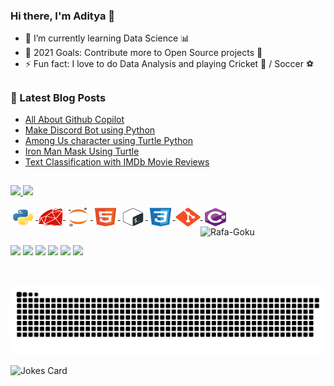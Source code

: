 ### Hi there, I'm Aditya 👋

- 🌱 I’m currently learning Data Science 📊
- 🥅 2021 Goals: Contribute more to Open Source projects 📜
- ⚡ Fun fact: I love to do Data Analysis and playing Cricket 🏏 / Soccer ⚽
##

### 📕 Latest Blog Posts

<!-- BLOG-POST-LIST:START -->
- [All About Github Copilot](https://adityabhandarii.medium.com/all-about-github-copilot-87d0417b953e?source=rss-159c523863b2------2)
- [Make Discord Bot using Python](https://adityabhandarii.medium.com/make-discord-bot-using-python-fba437b38cd3?source=rss-159c523863b2------2)
- [Among Us character using Turtle Python](https://adityabhandarii.medium.com/among-us-character-using-turtle-python-1641585720d9?source=rss-159c523863b2------2)
- [Iron Man Mask Using Turtle](https://adityabhandarii.medium.com/iron-man-mask-using-turtle-75e580cea502?source=rss-159c523863b2------2)
- [Text Classification with IMDb Movie Reviews](https://medium.com/analytics-vidhya/text-classification-with-imdb-movie-reviews-3ce35ddc1fbf?source=rss-159c523863b2------2)
<!-- BLOG-POST-LIST:END -->
##

<div>
  
  <a href="https://github.com/ADITYABHNDARI">
  <img height="180em" src="https://github-readme-stats.adityabhndari.vercel.app/api?username=ADITYABHNDARI&show_icons=true&theme=highcontrast&include_all_commits=true&count_private=true"/>
  <img height="180em" src="https://github-readme-stats.vercel.app/api/top-langs/?username=ADITYABHNDARI&layout=compact&langs_count=7&theme=highcontrast"/>

</div>
  
  <div style="display: inline_block"><br>
  <img align="center" alt="Rafa-Python" height="30" width="40" src="https://raw.githubusercontent.com/devicons/devicon/master/icons/python/python-original.svg">
  <img align="center" alt="Rafa-ruby" height="30" width="40" src="https://raw.githubusercontent.com/devicons/devicon/master/icons/ruby/ruby-plain.svg">
  <img align="center" alt="Rafa-React" height="30" width="40" src="https://raw.githubusercontent.com/devicons/devicon/master/icons/jupyter/jupyter-original.svg">
  <img align="center" alt="Rafa-HTML" height="30" width="40" src="https://raw.githubusercontent.com/devicons/devicon/master/icons/html5/html5-original.svg">
  <img align="center" alt="Rafa-bash" height="30" width="40" src="https://raw.githubusercontent.com/devicons/devicon/master/icons/bash/bash-original.svg">
  <img align="center" alt="Rafa-CSS" height="30" width="40" src="https://raw.githubusercontent.com/devicons/devicon/master/icons/css3/css3-original.svg">
  <img align="center" alt="Rafa-git" height="30" width="40" src="https://raw.githubusercontent.com/devicons/devicon/master/icons/git/git-original.svg">
  <img align="center" alt="Rafa-Csharp" height="30" width="40" src="https://raw.githubusercontent.com/devicons/devicon/master/icons/csharp/csharp-original.svg">
  <img align="right" alt="Rafa-Goku" height="95" width="200" src="https://media.giphy.com/media/HYPaqlmC4fUpa/source.gif?cid=ecf05e47r48mnuomqu1avz6mrcnavphnffv3lcl326hue2xt&rid=source.gif&ct=g">
 
</div>

##
 
<div> 
  <a href="https://www.youtube.com/channel/UCpbR16TxC48pOCz-S4E6Pfg" target="_blank"><img src="https://img.shields.io/badge/YouTube-FF0000?style=for-the-badge&logo=youtube&logoColor=white" target="_blank"></a>
  <a href="https://www.instagram.com/adityabhandariii/" target="_blank"><img src="https://img.shields.io/badge/-Instagram-%23E4405F?style=for-the-badge&logo=instagram&logoColor=white" target="_blank"></a>
 <a href="https://discord.gg/kGDk2kBkme" target="_blank"><img src="https://img.shields.io/badge/Discord-7289DA?style=for-the-badge&logo=discord&logoColor=white" target="_blank"></a> 
  <a href="https://twitter.com/AdityaBhndarii" target="_blank"><img src="https://img.shields.io/badge/-Twitter-%230077B5?style=for-the-badge&logo=Twitter&logoColor=white" target="_blank"></a>
  <a href="https://www.linkedin.com/in/adityabhndari/" target="_blank"><img src="https://img.shields.io/badge/-LinkedIn-%230077B5?style=for-the-badge&logo=linkedin&logoColor=white" target="_blank"></a> 
   <a href = "https://adityabhandarii.medium.com/"><img src="https://img.shields.io/badge/-Medium-%23333?style=for-the-badge&logo=Medium&logoColor=white" target="_blank"></a>
 
  ![Snake animation](https://github.com/ADITYABHNDARI/ADITYABHNDARI/blob/output/github-contribution-grid-snake.svg)
  
  ![Jokes Card](https://readme-jokes.vercel.app/api)
 
</div>

